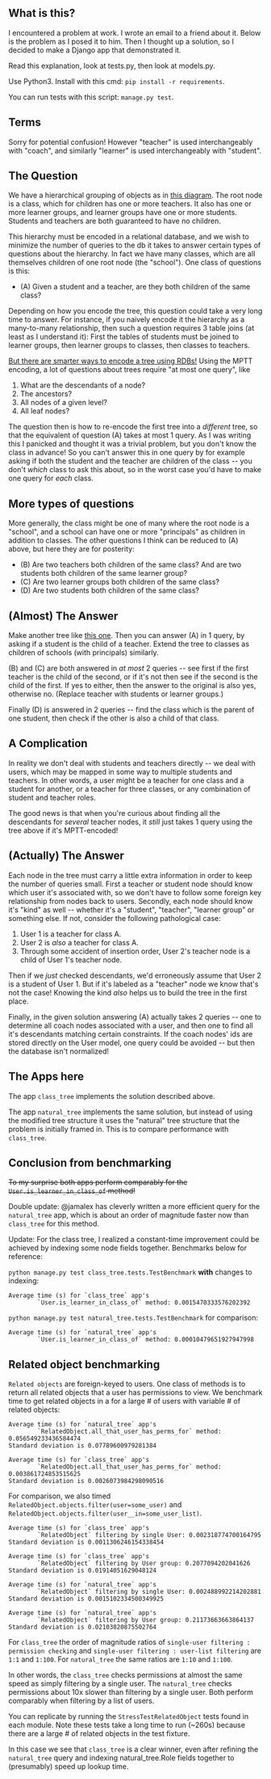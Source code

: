 What is this?
-------

I encountered a problem at work.
I wrote an email to a friend about it.
Below is the problem as I posed it to him.
Then I thought up a solution, so I decided to make a Django app that demonstrated it.

Read this explanation, look at tests.py, then look at models.py.

Use Python3. Install with this cmd: `pip install -r requirements`.

You can run tests with this script: `manage.py test`.

Terms
----
Sorry for potential confusion! However "teacher" is used interchangeably with "coach", and similarly "learner" is used
interchangeably with "student".

The Question
----- 

We have a hierarchical grouping of objects as in [this diagram](https://docs.google.com/drawings/d/1CI_li7fqYpymWDwbhpjkzpB9es76-nzH5lp4hm7akZA/edit).
The root node is a class, which for children has one or more teachers.
It also has one or more learner groups, and learner groups have one or more students.
Students and teachers are both guaranteed to have no children.

This hierarchy must be encoded in a relational database, and we wish to minimize the number of queries to the db it 
takes to answer certain types of questions about the hierarchy. In fact we have many classes, which are all themselves
children of one root node (the "school"). One class of questions is this:

* (A) Given a student and a teacher, are they both children of the same class?

Depending on how you encode the tree, this question could take a very long time to answer. For instance, if you 
naively encode it the hierarchy as a many-to-many relationship, then such a question requires 3 table joins (at least 
as I understand it): First the tables of students must be joined to learner groups, then learner groups to classes, 
then classes to teachers.

[But there are smarter ways to encode a tree using RDBs!](http://www.sitepoint.com/hierarchical-data-database/)
Using the MPTT encoding, a lot of questions about trees require "at most one query", like

1. What are the descendants of a node?
2. The ancestors?
3. All nodes of a given level?
4. All leaf nodes?

The question then is how to re-encode the first tree into a *different* tree, so that the equivalent of question (A) 
takes at most 1 query. As I was writing this I panicked and thought it was a trivial problem, but you don't know the 
class in advance! So you can't answer this in one query by for example asking if both the student and the teacher are 
children of the class -- you don't *which* class to ask this about, so in the worst case you'd have to make one query 
for *each* class.

More types of questions
----

More generally, the class might be one of many where the root node is a "school", and a school 
can have one or more "principals" as children in addition to classes. The other questions I think can be reduced to 
(A) above, but here they are for posterity:

* (B) Are two teachers both children of the same class? And are two students both children of the same learner group?
* (C) Are two learner groups both children of the same class?
* (D) Are two students both children of the same class?

(Almost) The Answer
-----

Make another tree like [this one](https://docs.google.com/drawings/d/1mnUVKryNqHRo8X6Rp86KVtRdQrtYyPA44P488wA5JXw/edit).
Then you can answer (A) in 1 query, by asking if a student is the child of a teacher. Extend the tree to classes as
children of schools (with principals) similarly.

(B) and (C) are both answered in *at most* 2 queries -- see first if the first teacher is the child of the second, or if 
it's not then see if the second is the child of the first. If yes to either, then the answer to the original is also 
yes, otherwise no. (Replace teacher with students or learner groups.)

Finally (D) is answered in 2 queries -- find the class which is the parent of one student, then check if the other
is also a child of that class.

A Complication
-----

In reality we don't deal with students and teachers directly -- we deal with users, which may be mapped in some
way to multiple students and teachers. In other words, a user might be a teacher for one class and a student for
another, or a teacher for three classes, or any combination of student and teacher roles.

The good news is that when you're curious about finding all the descendants for *several* teacher nodes, it *still* 
just takes 1 query using the tree above if it's MPTT-encoded!

(Actually) The Answer
------

Each node in the tree must carry a little extra information in order to keep the number of queries small.
First a teacher or student node should know which user it's associated with, so we don't have to follow some foreign
key relationship from nodes back to users. Secondly, each node should know it's "kind" as well -- whether it's a
"student", "teacher", "learner group" or something else. If not, consider the following pathological 
case:

1. User 1 is a teacher for class A.
2. User 2 is *also* a teacher for class A.
3. Through some accident of insertion order, User 2's teacher node is a child of User 1's teacher node.

Then if we *just* checked descendants, we'd erroneously assume that User 2 is a student of User 1. But if it's
labeled as a "teacher" node we know that's not the case! Knowing the kind *also* helps us to build the tree in the 
first place.

Finally, in the given solution answering (A) actually takes 2 queries -- one to determine all coach nodes associated
with a user, and then one to find all it's descendants matching certain constraints. If the coach nodes' ids are stored
directly on the User model, one query could be avoided -- but then the database isn't normalized!

The Apps here
-------------
The app `class_tree` implements the solution described above.

The app `natural_tree` implements the same solution, but instead of using the modified tree structure it uses the 
"natural" tree structure that the problem is initially framed in. This is to compare performance with `class_tree`.

Conclusion from benchmarking
------

~~To my surprise both apps perform comparably for the `User.is_learner_in_class_of` method!~~

Double update: @jamalex has cleverly written a more efficient query for the `natural_tree` app, which is about an 
order of magnitude faster now than `class_tree` for this method.

Update: For the class tree, I realized a constant-time improvement could be achieved by indexing some node fields
together. Benchmarks below for reference:

`python manage.py test class_tree.tests.TestBenchmark` **with** changes to indexing:
```
Average time (s) for `class_tree` app's
        `User.is_learner_in_class_of` method: 0.0015470333576202392
```

`python manage.py test natural_tree.tests.TestBenchmark` for comparison:
```
Average time (s) for `natural_tree` app's
        `User.is_learner_in_class_of` method: 0.00010479651927947998
```

Related object benchmarking
---------------------------

`Related objects` are foreign-keyed to users. One class of methods is to return all related objects that a user has
 permissions to view. We benchmark time to get related objects in a for a large # of users with variable # of related
 objects:
 
```text
Average time (s) for `natural_tree` app's
        `RelatedObject.all_that_user_has_perms_for` method: 0.056549233436584474
Standard deviation is 0.07789600979281384
```

```text
Average time (s) for `class_tree` app's
        `RelatedObject.all_that_user_has_perms_for` method: 0.003861724853515625
Standard deviation is 0.0026073984298090516
```

For comparison, we also timed `RelatedObject.objects.filter(user=some_user)` and 
`RelatedObject.objects.filter(user__in=some_user_list)`.

```text
Average time (s) for `class_tree` app's
        `RelatedObject` filtering by single User: 0.002318774700164795
Standard deviation is 0.0011306246154338454
```

```text
Average time (s) for `class_tree` app's
        `RelatedObject` filtering by User group: 0.2077094202041626
Standard deviation is 0.01914051629048124
```

```text
Average time (s) for `natural_tree` app's
        `RelatedObject` filtering by single User: 0.002488992214202881
Standard deviation is 0.0015102334500349925
```

```text
Average time (s) for `natural_tree` app's
        `RelatedObject` filtering by User group: 0.21173663663864137
Standard deviation is 0.02103820875502764
```

For `class_tree` the order of magnitude ratios of `single-user filtering : permission checking` and 
`single-user filtering : user-list filtering` are `1:1` and `1:100`.
For `natural_tree` the same ratios are `1:10` and `1:100`.

In other words, the `class_tree` checks permissions at almost the same speed as simply filtering by a single user.
The `natural_tree` checks permissions about 10x slower than filtering by a single user.
Both perform comparably when filtering by a list of users.

You can replicate by running the `StressTestRelatedObject` tests found in each module.
Note these tests take a long time to run (~260s) because there are a large # of related objects in the test fixture.

In this case we see that `class_tree` is a clear winner, even after refining the `natural_tree` query and indexing
natural_tree.Role fields together to (presumably) speed up lookup time.
